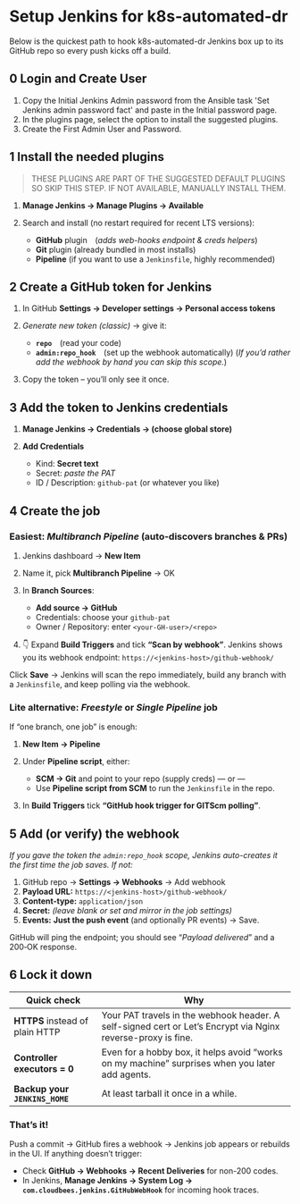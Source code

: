 # Setup Jenkins for k8s-automated-dr
Below is the quickest path to hook k8s-automated-dr Jenkins box up to its GitHub repo so every push kicks off a build.

## 0  Login and Create User
1. Copy the Initial Jenkins Admin password from the Ansible task 'Set Jenkins admin password fact' and paste in the Initial password page.
2. In the plugins page, select the option to install the suggested plugins.
3. Create the First Admin User and Password.

## 1  Install the needed plugins

> THESE PLUGINS ARE PART OF THE SUGGESTED DEFAULT PLUGINS SO SKIP THIS STEP. IF NOT AVAILABLE, MANUALLY INSTALL THEM.
1. **Manage Jenkins → Manage Plugins → Available**
2. Search and install (no restart required for recent LTS versions):

   * **GitHub** plugin (*adds web-hooks endpoint & creds helpers*)
   * **Git** plugin (already bundled in most installs)
   * **Pipeline** (if you want to use a `Jenkinsfile`, highly recommended)


## 2  Create a GitHub token for Jenkins

1. In GitHub **Settings → Developer settings → Personal access tokens**
2. *Generate new token (classic)* → give it:

   * **`repo`** (read your code)
   * **`admin:repo_hook`** (set up the webhook automatically)
     (*If you’d rather add the webhook by hand you can skip this scope.*)
3. Copy the token – you’ll only see it once.



## 3  Add the token to Jenkins credentials

1. **Manage Jenkins → Credentials → (choose global store)**
2. **Add Credentials**

   * Kind: **Secret text**
   * Secret: *paste the PAT*
   * ID / Description: `github-pat` (or whatever you like)



## 4  Create the job

### Easiest: *Multibranch Pipeline* (auto-discovers branches & PRs)

1. Jenkins dashboard → **New Item**
2. Name it, pick **Multibranch Pipeline** → OK
3. In **Branch Sources**:

   * **Add source → GitHub**
   * Credentials: choose your `github-pat`
   * Owner / Repository: enter `<your-GH-user>/<repo>`
4. 👇 Expand **Build Triggers** and tick **“Scan by webhook”**.
   Jenkins shows you its webhook endpoint:
   `https://<jenkins-host>/github-webhook/`

Click **Save** → Jenkins will scan the repo immediately, build any branch with a `Jenkinsfile`, and keep polling via the webhook.

### Lite alternative: *Freestyle* or *Single Pipeline* job

If “one branch, one job” is enough:

1. **New Item → Pipeline**
2. Under **Pipeline script**, either:

   * **SCM → Git** and point to your repo (supply creds) — or —
   * Use **Pipeline script from SCM** to run the `Jenkinsfile` in the repo.
3. In **Build Triggers** tick **“GitHub hook trigger for GITScm polling”**.



## 5  Add (or verify) the webhook

*If you gave the token the `admin:repo_hook` scope, Jenkins auto-creates it the first time the job saves. If not:*

1. GitHub repo → **Settings → Webhooks** → Add webhook
2. **Payload URL:** `https://<jenkins-host>/github-webhook/`
3. **Content-type:** `application/json`
4. **Secret:** *(leave blank or set and mirror in the job settings)*
5. **Events:** **Just the push event** (and optionally PR events) → Save.

GitHub will ping the endpoint; you should see “*Payload delivered*” and a 200‐OK response.


## 6  Lock it down 

| Quick check                     | Why                                                                                                          |
| ------------------------------- | ------------------------------------------------------------------------------------------------------------ |
| **HTTPS** instead of plain HTTP | Your PAT travels in the webhook header. A self-signed cert or Let’s Encrypt via Nginx reverse-proxy is fine. |
| **Controller executors = 0**    | Even for a hobby box, it helps avoid “works on my machine” surprises when you later add agents.              |
| **Backup your `JENKINS_HOME`**  | At least tarball it once in a while.                                                                         |



### That’s it!

Push a commit → GitHub fires a webhook → Jenkins job appears or rebuilds in the UI. If anything doesn’t trigger:

* Check **GitHub → Webhooks → Recent Deliveries** for non-200 codes.
* In Jenkins, **Manage Jenkins → System Log → `com.cloudbees.jenkins.GitHubWebHook`** for incoming hook traces.

